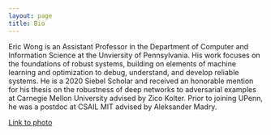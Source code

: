 ```yaml
---
layout: page
title: Bio 
---
```


Eric Wong is an Assistant Professor in the Department of Computer and Information Science at the Unviersity of Pennsylvania. His work focuses on the foundations of robust systems, building on elements of machine learning and optimization to debug, understand, and develop reliable systems. He is a 2020 Siebel Scholar and received an honorable mention for his thesis on the robustness of deep networks to adversarial examples at Carnegie Mellon University advised by Zico Kolter. Prior to joining UPenn, he was a postdoc at CSAIL MIT advised by Aleksander Madry. 

<a href="https://riceric22.github.io/assets/img/photo_small.jpg">Link to photo</a>
